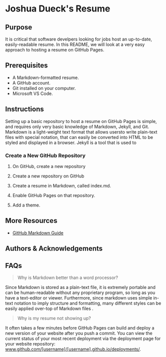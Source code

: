 # Joshua Dueck's Resume

## Purpose
It is critical that software develpers looking for jobs host an up-to-date, easily-readable resume. In this README, we will look at a very easy approach to hosting a resume on GitHub Pages.

## Prerequisites
* A Markdown-formatted resume. 
* A GitHub account.
* Git installed on your computer.
* Microsoft VS Code.

## Instructions
Setting up a basic repository to host a resume on GitHub Pages is simple, and requires only very basic knowledge of Markdown, Jekyll, and Git. Markdown is a light-weight text format that allows usersto write plain-text files with special notation, that can easily be converted into HTML to be styled and displayed in a browser. Jekyll is a tool that is used to 

### Create a New GitHub Repository
1. On GitHub, create a new repository

1. Create a new repository on GitHub
2. Create a resume in Markdown, called index.md.
3. Enable GitHub Pages on that repository.
4. Add a theme.

## More Resources
* [GitHub Markdown Guide](https://docs.github.com/en/get-started/writing-on-github/getting-started-with-writing-and-formatting-on-github/basic-writing-and-formatting-syntax) 

## Authors & Acknowledgements

## FAQs
> Why is Markdown better than a word processor?

Since Markdown is stored as a plain-text file, it is extremely portable and can be human-readable without any proprietary program, so long as you have a text-editor or viewer. Furthermore, since markdown uses simple in-text notation to imply structure and formatting, many different styles can be easily applied over-top of Markdown files .
<br>

> Why is my resume not showing up?

It often takes a few minutes before GitHub Pages can build and deploy a new version of your website after you push a commit. You can view the current status of your most recent deployment via the deployment page for your website repository: www.github.com/[username]/[username].github.io/deployments/.
